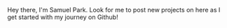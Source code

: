 Hey there, I'm Samuel Park. Look for me to post new projects on here as I get started with my journey on Github!
